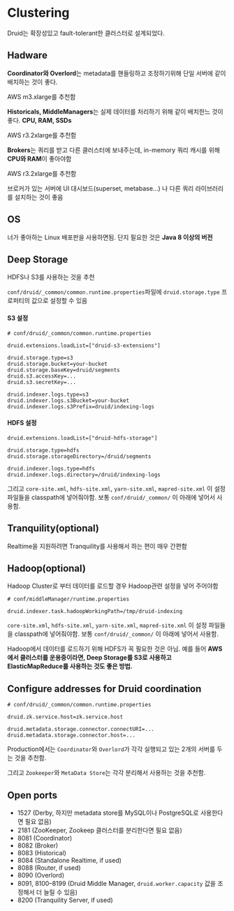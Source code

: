 # Clustering

Druid는 확장성있고 fault-tolerant한 클러스터로 설계되었다.



## Hadware

**Coordinator와 Overlord**는 metadata를 핸들링하고 조정하기위해 단일 서버에 같이 배치하는 것이 좋다.

AWS m3.xlarge를 추천함

**Historicals, MiddleManagers**는 실제 데이터를 처리하기 위해 같이 배치한느 것이 좋다. **CPU, RAM, SSDs**

AWS r3.2xlarge를 추천함

**Brokers**는 쿼리를 받고 다른 클러스터에 보내주는데, in-memory 쿼리 캐시를 위해 **CPU와 RAM**이 좋아야함

AWS r3.2xlarge를 추천함

브로커가 있는 서버에 UI 대시보드(superset, metabase...) 나 다른 쿼리 라이브러리를 설치하는 것이 좋음

## OS

너가 좋아하는 Linux 배포판을 사용하면됨. 단지 필요한 것은 **Java 8 이상의 버전**

## Deep Storage

HDFS나 S3를 사용하는 것을 추천

`conf/druid/_common/common.runtime.properties`파일에 `druid.storage.type` 프로퍼티의 값으로 설정할 수 있음

#### S3 설정

```properties
# conf/druid/_common/common.runtime.properties

druid.extensions.loadList=["druid-s3-extensions"]

druid.storage.type=s3
druid.storage.bucket=your-bucket
druid.storage.baseKey=druid/segments
druid.s3.accessKey=...
druid.s3.secretKey=...

druid.indexer.logs.type=s3
druid.indexer.logs.s3Bucket=your-bucket
druid.indexer.logs.s3Prefix=druid/indexing-logs
```

#### HDFS 설정

```properties
druid.extensions.loadList=["druid-hdfs-storage"]

druid.storage.type=hdfs
druid.storage.storageDirectory=/druid/segments

druid.indexer.logs.type=hdfs
druid.indexer.logs.directory=/druid/indexing-logs
```

그리고 `core-site.xml`, `hdfs-site.xml`, `yarn-site.xml`, `mapred-site.xml` 이 설정 파일들을 classpath에 넣어줘야함. 보통 `conf/druid/_common/` 이 아래에 넣어서 사용함.

## Tranquility(optional)

Realtime을 지원하려면 Tranquility를 사용해서 하는 편이 매우 간편함

## Hadoop(optional)

Hadoop Cluster로 부터 데이터를 로드할 경우 Hadoop관련 설정을 넣어 주어야함

```properties
# conf/middleManager/runtime.properties

druid.indexer.task.hadoopWorkingPath=/tmp/druid-indexing
```

`core-site.xml`, `hdfs-site.xml`, `yarn-site.xml`, `mapred-site.xml` 이 설정 파일들을 classpath에 넣어줘야함. 보통 `conf/druid/_common/` 이 아래에 넣어서 사용함.

Hadoop에서 데이터를 로드하기 위해 HDFS가 꼭 필요한 것은 아님. 예를 들어 **AWS에서 클러스터를 운용중이라면, Deep Storage를 S3로 사용하고 ElasticMapReduce를 사용하는 것도 좋은 방법.**

## Configure addresses for Druid coordination

```properties
# conf/druid/_common/common.runtime.properties

druid.zk.service.host=zk.service.host

druid.metadata.storage.connector.connectURI=...
druid.metadata.storage.connector.host=...
```

Production에서는  `Coordinator`와 `Overlord`가 각각 실행되고 있는 2개의 서버를 두는 것을 추천함. 

그리고 `Zookeeper`와 `MetaData Store`는 각각 분리해서 사용하는 것을 추천함.

## Open ports

- 1527 (Derby, 하지만 metadata store를 MySQL이나 PostgreSQL로 사용한다면 필요 없음)
- 2181 (ZooKeeper, Zookeep 클러스터를 분리한다면 필요 없음)
- 8081 (Coordinator)
- 8082 (Broker)
- 8083 (Historical)
- 8084 (Standalone Realtime, if used)
- 8088 (Router, if used)
- 8090 (Overlord)
- 8091, 8100–8199 (Druid Middle Manager, `druid.worker.capacity` 값을 조정해서 더 늘릴 수 있음)
- 8200 (Tranquility Server, if used)